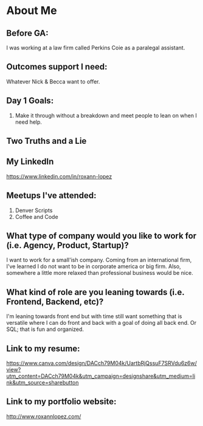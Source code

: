 # About Me

## Before GA:
I was working at a law firm called Perkins Coie as a paralegal assistant.

## Outcomes support I need:
Whatever Nick & Becca want to offer.

## Day 1 Goals:
1. Make it through without a breakdown and meet people to lean on when I need help.

## Two Truths and a Lie

## My LinkedIn
https://www.linkedin.com/in/roxann-lopez

## Meetups I've attended:
1. Denver Scripts
2. Coffee and Code

## What type of company would you like to work for (i.e. Agency, Product, Startup)?
I want to work for a small'ish company.  Coming from an international firm, I've learned I do not want to be in corporate america or big firm. Also, somewhere a little more relaxed than professional business would be nice.

## What kind of role are you leaning towards (i.e. Frontend, Backend, etc)?
I'm leaning towards front end but with time still want something that is versatile where I can do front and back with a goal of doing all back end. Or SQL; that is fun and organized.  

## Link to my resume: 
https://www.canva.com/design/DACch79M04k/UartbRjQssuF7SRVdu6z6w/view?utm_content=DACch79M04k&utm_campaign=designshare&utm_medium=link&utm_source=sharebutton

## Link to my portfolio website: 
http://www.roxannlopez.com/

